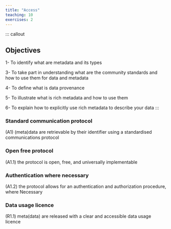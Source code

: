 ```yaml
---
title: "Access"
teaching: 10
exercises: 2
---
```


::: callout
## Objectives
1- To identify what are metadata and its types

3- To take part in understanding what are the community standards and how to use them for data and metadata

4- To define what is data provenance

5- To illustrate what is rich metadata and how to use them

6- To explain how to explicitly use rich metadata to describe your data
:::


### Standard communication protocol


(A1)   	(meta)data are retrievable by their identifier using a standardised communications protocol

### Open free protocol


(A1.1)	the protocol is open, free, and universally implementable


### Authentication where necessary


(A1.2)	the protocol allows for an authentication and authorization procedure, where Necessary


### Data usage licence


(R1.1)	meta(data) are released with a clear and accessible data usage licence
